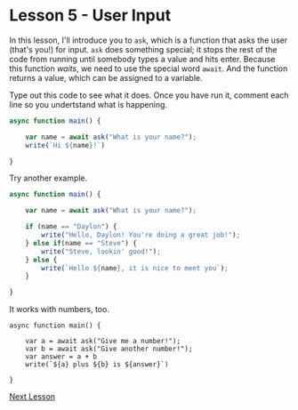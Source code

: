# Lesson 5 - User Input

In this lesson, I'll introduce you to `ask`, which is a function that asks the user (that's you!) for input. `ask` does something special; it stops the rest of the code from running until somebody types a value and hits enter. Because this function *waits*, we need to use the special word `await`. And the function returns a value, which can be assigned to a variable.

Type out this code to see what it does. Once you have run it, comment each line so you undertstand what is happening.

```javascript
async function main() {

    var name = await ask("What is your name?");
    write(`Hi ${name}!`)

}
```

Try another example.

```javascript
async function main() {

    var name = await ask("What is your name?");

    if (name == "Daylon") {
        write("Hello, Daylon! You're doing a great job!");
    } else if(name == "Steve") {
        write("Steve, lookin' good!");
    } else {
        write(`Hello ${name}, it is nice to meet you`);
    }

}
```

It works with numbers, too.

```
async function main() {

    var a = await ask("Give me a number!");
    var b = await ask("Give another number!");
    var answer = a + b
    write(`${a} plus ${b} is ${answer}`)

}
```

[Next Lesson](Lesson_06.md)
